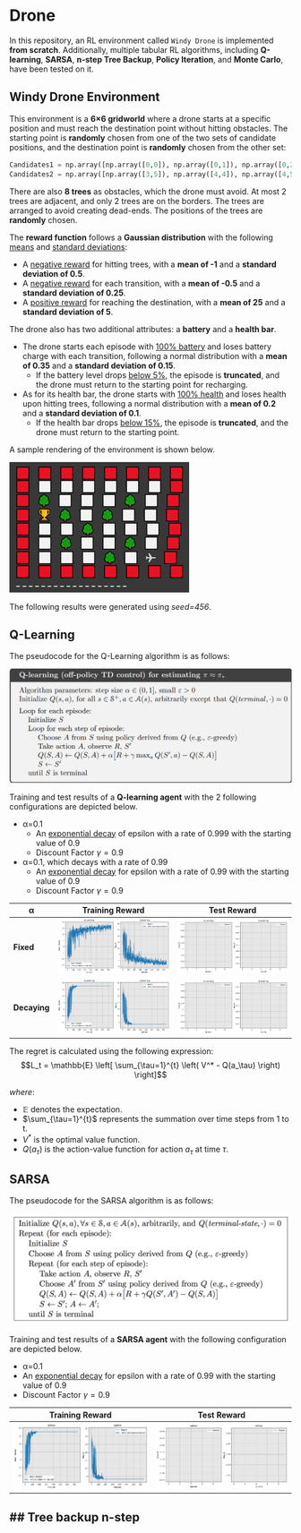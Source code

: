 # Drone
In this repository, an RL environment called `Windy Drone` is implemented **from scratch**. Additionally, multiple tabular RL algorithms, including **Q-learning**, **SARSA**, **n-step Tree Backup**, **Policy Iteration**, and **Monte Carlo**, have been tested on it.
## Windy Drone Environment
This environment is a **6×6 gridworld** where a drone starts at a specific position and must reach the destination point without hitting obstacles.
The starting point is **randomly** chosen from one of the two sets of candidate positions, and the destination point is **randomly** chosen from the other set:
```python
Candidates1 = np.array([np.array([0,0]), np.array([0,1]), np.array([0,2]), np.array([1,0]), np.array([1,1]), np.array([2,0])])
Candidates2 = np.array([np.array([3,5]), np.array([4,4]), np.array([4,5]), np.array([5,3]), np.array([5,4]), np.array([5,5])])
```
There are also **8 trees** as obstacles, which the drone must avoid. At most 2 trees are adjacent, and only 2 trees are on the borders. The trees are arranged to avoid creating dead-ends. The positions of the trees are **randomly** chosen.

The **reward function** follows a **Gaussian distribution** with the following <ins>means</ins> and <ins>standard deviations</ins>:
* A <ins>negative reward</ins> for hitting trees, with a **mean of -1** and a **standard deviation of 0.5**.
* A <ins>negative reward</ins> for each transition, with a **mean of -0.5** and a **standard deviation of 0.25**.
* A <ins>positive reward</ins> for reaching the destination, with a **mean of 25** and a **standard deviation of 5**.

The drone also has two additional attributes: a **battery** and a **health bar**.
* The drone starts each episode with <ins>100% battery</ins> and loses battery charge with each transition, following a normal distribution with a **mean of 0.35** and a **standard deviation of 0.15**.
  * If the battery level drops <ins>below 5%</ins>, the episode is **truncated**, and the drone must return to the starting point for recharging.
* As for its health bar, the drone starts with <ins>100% health</ins> and loses health upon hitting trees, following a normal distribution with a **mean of 0.2** and a **standard deviation of 0.1**.
  * If the health bar drops <ins>below 15%</ins>, the episode is **truncated**, and the drone must return to the starting point.

A sample rendering of the environment is shown below.

<img src="./doc/env.png">

The following results were generated using *seed=456*.

## Q-Learning
The pseudocode for the Q-Learning algorithm is as follows:

<img src="./doc/psd_qlearning.png">

Training and test results of a **Q-learning agent** with the 2 following configurations are depicted below.
* α=0.1
  * An <ins>exponential decay</ins> of epsilon with a rate of 0.999 with the starting value of 0.9
  * Discount Factor $\gamma = 0.9$
* α=0.1, which decays with a rate of 0.99
  * An <ins>exponential decay</ins> for epsilon with a rate of 0.99 with the starting value of 0.9
  * Discount Factor $\gamma = 0.9$

| α | Training Reward | Test Reward |
| --- | --- | --- |
| **Fixed** | <img src="./doc/qtrain_fixed.png"> | <img src="./doc/qtest_fixed.png"> |
| **Decaying** | <img src="./doc/qtrain_decay.png"> | <img src="./doc/qtest_decay.png"> |

The regret is calculated using the following expression:
$$L_t = \mathbb{E} \left[ \sum_{\tau=1}^{t} \left( V^* - Q(a_\tau) \right) \right]$$

*where*:
- $\mathbb{E}$ denotes the expectation.
- $\sum_{\tau=1}^{t}$ represents the summation over time steps from 1 to t.
- $V^*$ is the optimal value function.
- $Q(a_\tau)$ is the action-value function for action $a_\tau$ at time $\tau$.

## SARSA
The pseudocode for the SARSA algorithm is as follows:

<img src="./doc/psd_sarsa.png">

Training and test results of a **SARSA agent** with the following configuration are depicted below.
* α=0.1
* An <ins>exponential decay</ins> for epsilon with a rate of 0.99 with the starting value of 0.9
* Discount Factor $\gamma = 0.9$

| Training Reward | Test Reward |
| --- | --- |
| <img src="./doc/sarsa_train.png"> | <img src="./doc/sarsa_test.png"> |

## ## Tree backup n-step
